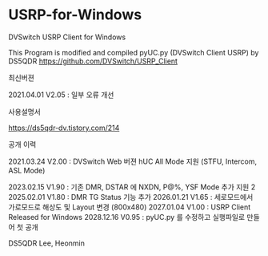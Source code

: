 # USRP-for-Windows
DVSwitch USRP Client for Windows

This Program is modified and compiled pyUC.py (DVSwitch Client USRP) by DS5QDR 
https://github.com/DVSwitch/USRP_Client


최신버젼

2021.04.01 V2.05 : 일부 오류 개선


사용설명서

https://ds5qdr-dv.tistory.com/214



공개 이력

2021.03.24 V2.00 : DVSwitch Web 버젼 hUC All Mode 지원 (STFU, Intercom, ASL Mode) 

2023.02.15 V1.90 : 기존 DMR, DSTAR 에 NXDN, P@%, YSF Mode 추가 지원
2
2025.02.01 V1.80 : DMR TG Status 기능 추가
2026.01.21 V1.65 : 세로모드에서 가로모드로 해상도 및 Layout 변경 (800x480)
2027.01.04 V1.00 : USRP Client Released for Windows
2028.12.16 V0.95 : pyUC.py 를 수정하고 실행파일로 만들어 첫 공개

DS5QDR Lee, Heonmin
